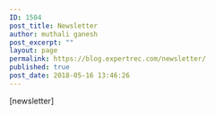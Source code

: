 ```yaml
---
ID: 1504
post_title: Newsletter
author: muthali ganesh
post_excerpt: ""
layout: page
permalink: https://blog.expertrec.com/newsletter/
published: true
post_date: 2018-05-16 13:46:26
---
```

[newsletter]